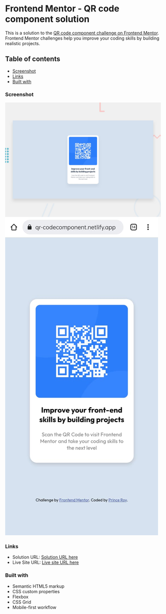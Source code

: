 # Frontend Mentor - QR code component solution

This is a solution to the [QR code component challenge on Frontend Mentor](https://www.frontendmentor.io/challenges/qr-code-component-iux_sIO_H). Frontend Mentor challenges help you improve your coding skills by building realistic projects.

## Table of contents

-   [Screenshot](#screenshot)
-   [Links](#links)
-   [Built with](#built-with)

### Screenshot

![](assets/design/desktop-preview.jpg)
![](assets/design/mobile-preview-ss.jpg)

### Links

-   Solution URL: [Solution URL here](https://github.com/iprinceroyy/qr-code-component)
-   Live Site URL: [Live site URL here](https://qr-codecomponent.netlify.app/)

### Built with

-   Semantic HTML5 markup
-   CSS custom properties
-   Flexbox
-   CSS Grid
-   Mobile-first workflow
